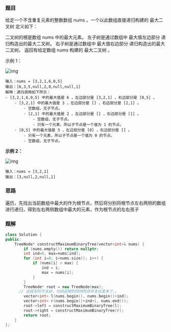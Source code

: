 ### 题目

给定一个不含重复元素的整数数组 nums 。一个以此数组直接递归构建的 最大二叉树 定义如下：

二叉树的根是数组 nums 中的最大元素。
左子树是通过数组中 最大值左边部分 递归构造出的最大二叉树。
右子树是通过数组中 最大值右边部分 递归构造出的最大二叉树。
返回有给定数组 nums 构建的 最大二叉树 。

 

示例 1：

![img](https://assets.leetcode.com/uploads/2020/12/24/tree1.jpg)

```
输入：nums = [3,2,1,6,0,5]
输出：[6,3,5,null,2,0,null,null,1]
解释：递归调用如下所示：
- [3,2,1,6,0,5] 中的最大值是 6 ，左边部分是 [3,2,1] ，右边部分是 [0,5] 。
    - [3,2,1] 中的最大值是 3 ，左边部分是 [] ，右边部分是 [2,1] 。
        - 空数组，无子节点。
        - [2,1] 中的最大值是 2 ，左边部分是 [] ，右边部分是 [1] 。
            - 空数组，无子节点。
            - 只有一个元素，所以子节点是一个值为 1 的节点。
    - [0,5] 中的最大值是 5 ，左边部分是 [0] ，右边部分是 [] 。
        - 只有一个元素，所以子节点是一个值为 0 的节点。
        - 空数组，无子节点。
```

**示例 2：**

![img](https://assets.leetcode.com/uploads/2020/12/24/tree2.jpg)

```
输入：nums = [3,2,1]
输出：[3,null,2,null,1]
```



### 思路

遍历，先找出当前数组中最大的作为根节点，然后将分别将根节点左右两侧的数组进行递归，得到左右两侧数组中最大的元素，作为根节点的左右孩子



### 题解

```c++
class Solution {
public:
    TreeNode* constructMaximumBinaryTree(vector<int>& nums) {
        if (nums.empty()) return nullptr;
        int ind=0, max=nums[ind];
        for (int i=0; i<nums.size(); i++) {
            if (nums[i] > max) {
                ind = i;
                max = nums[i];
            }
        }
        TreeNode* root = new TreeNode(max);
      // 这段写的不太好，代码丑陋的同时内存开支也变多了。。
        vector<int> l(nums.begin(), nums.begin()+ind);
        vector<int> r(nums.begin()+ind+1, nums.end());
        root->left = constructMaximumBinaryTree(l);
        root->right = constructMaximumBinaryTree(r);
        return root;
    }
};
```









